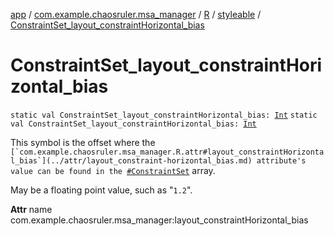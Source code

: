 [app](../../../index.md) / [com.example.chaosruler.msa_manager](../../index.md) / [R](../index.md) / [styleable](index.md) / [ConstraintSet_layout_constraintHorizontal_bias](.)

# ConstraintSet_layout_constraintHorizontal_bias

`static val ConstraintSet_layout_constraintHorizontal_bias: `[`Int`](https://kotlinlang.org/api/latest/jvm/stdlib/kotlin/-int/index.html)
`static val ConstraintSet_layout_constraintHorizontal_bias: `[`Int`](https://kotlinlang.org/api/latest/jvm/stdlib/kotlin/-int/index.html)

This symbol is the offset where the ``[`com.example.chaosruler.msa_manager.R.attr#layout_constraintHorizontal_bias`](../attr/layout_constraint-horizontal_bias.md) attribute's value can be found in the ``[`#ConstraintSet`](-constraint-set.md) array.

May be a floating point value, such as "`1.2`".

**Attr**
name com.example.chaosruler.msa_manager:layout_constraintHorizontal_bias

